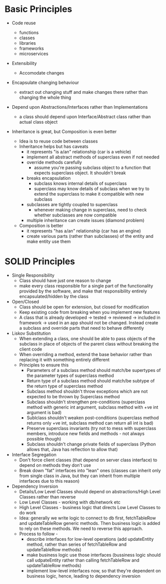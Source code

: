 # Basic Principles

* Code reuse
    - functions
    - classes
    - libraries
    - frameworks
    - microservices
* Extensibility
    - Accomodate changes
* Encapsulate changing behaviour
    - extract out changing stuff and make changes there rather than changing the whole thing
* Depend upon Abstractions/Interfaces rather than Implementations
    - a class should depend upon Interface/Abstract class rather than actual class object

* Inheritance is great, but Composition is even better
    - Idea is to reuse code between classes
    - Inheritance helps but has caveats
        + it represents "is a/an" relationship (car is a vehicle)
        + implement all abstract methods of superclass even if not needed
        + override methods carefully
            - assume you're passing subclass object to a function that expects superclass object. It shouldn't break
        + breaks encapsulation
            - subclass knows internal details of superclass
            - superclass may know details of subclass when we try to extend the superclass to make it compatible with new subclass
        + subclasses are tightly coupled to superclass
            - whenever making change in superclass, need to check whether subclasses are now compatible
        + multiple inheritance can create issues (diamond problem)
    - Composition is better
        + it represents "has a/an" relationship (car has an engine)
        + create various parts (rather than subclasses) of the entity and make entity use them

# SOLID Principles

* Single Responsibility
    - Class should have just one reason to change
    - make every class responsible for a single part of the functionality provided by the software, and make that responsibility entirely encapsulated/hidden by the class
* Open/Closed
    - Class should be open for extension, but closed for modification
    - Keep existing code from breaking when you implement new features
    - A class that is already developed -> tested -> reviewed -> included in framework -> used in an app should not be changed. Instead create a subclass and override parts that need to behave differently
* Liskov Substitution
    - When extending a class, one should be able to pass objects of the subclass in place of objects of the parent class without breaking the client code
    - When overriding a method, extend the base behavior rather than replacing it with something entirely different
    - Principles to ensure this
        + Parameters of a subclass method should match/be supertypes of the parameter types of superclass method
        + Return type of a subclass method should match/be subtype of the return type of superclass method
        + Subclass method shouldn't throw exceptions which are not expected to be thrown by Superclass method
        + Subclass shouldn't strengthen pre-conditions (superclass method with generic int argument, subclass method with +ve int argument is bad)
        + Sublclass shouldn't weaken post-conditions (superclass method returns only +ve int, subclass method can return all int is bad)
        + Preserve superclass invariants (try not to mess with superclass members, introduce new fields and methods - not always possible though)
        + Subclass shouldn't change private fields of superclass (Python allows that, Java has reflection to allow that)
* Interface Segregation
    - Don't force client classes (that depend on server class interface) to depend on methods they don't use
    - Break down "fat" interfaces into "lean" ones (classes can inherit only from single class in Java, but they can inherit from multiple interfaces due to this reason)
* Dependency Inversion
    - Details/Low Level Classes should depend on abstractions/High Level Classes rather than reverse
    - Low Level Classes - working with db/network etc
    - High Level Classes - business logic that directs Low Level Classes to do work
    - Idea: generally we write logic to connect to db first, fetchTableRow and updateTableRow generic methods. Then business logic is added to rely on these methods. We need to reverse this approach.
    - Process to follow -
        + describe interfaces for low-level operations (add updateEntity method, rather than series of fetchTableRow and updateTableRow methods)
        + make business logic use those interfaces (bussiness logic should call udpateEntity rather than calling fetchTableRow and updateTableRow methods)
        + implement low-level interfaces now, so that they're dependent on business logic, hence, leading to dependency inversion